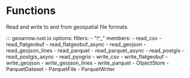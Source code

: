 # Functions

Read and write to and from geospatial file formats.

::: geoarrow.rust.io
    options:
      filters:
        - "!^_"
      members:
        - read_csv
        - read_flatgeobuf
        - read_flatgeobuf_async
        - read_geojson
        - read_geojson_lines
        - read_parquet
        - read_parquet_async
        - read_postgis
        - read_postgis_async
        - read_pyogrio
        - write_csv
        - write_flatgeobuf
        - write_geojson
        - write_geojson_lines
        - write_parquet
        - ObjectStore
        - ParquetDataset
        - ParquetFile
        - ParquetWriter

